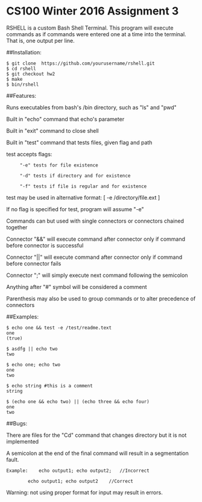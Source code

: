 # CS100 Winter 2016 Assignment 3

RSHELL is a custom Bash Shell Terminal. This program will execute commands
as if commands were entered one at a time into the terminal.
That is, one output per line.

##Installation:
```
$ git clone  https://github.com/yourusername/rshell.git
$ cd rshell
$ git checkout hw2
$ make
$ bin/rshell
```

##Features:
	
Runs executables from bash's /bin directory, such as "ls" and "pwd"

Built in "echo" command that echo's parameter

Built in "exit" command to close shell

Built in "test" command that tests files, given flag and path

test accepts flags:
```
	 "-e" tests for file existence

 	 "-d" tests if directory and for existence

	 "-f" tests if file is regular and for existence
```
test may be used in alternative format: [ -e /directory/file.ext ]

If no flag is specified for test, program will assume "-e"


Commands can but used with single connectors or connectors chained together

Connector "&&" will execute command after connector only if command before connector is successful

Connector "||" will execute command after connector only if command before connector fails

Connector ";" will simply execute next command following the semicolon

Anything after "#" symbol will be considered a comment

Parenthesis may also be used to group commands or to alter precedence of connectors


##Examples:
```
$ echo one && test -e /test/readme.text
one
(true)

$ asdfg || echo two
two

$ echo one; echo two
one
two

$ echo string #this is a comment
string

$ (echo one && echo two) || (echo three && echo four)
one
two
```

##Bugs:

There are files for the "Cd" command that changes directory but it is not implemented

A semicolon at the end of the final command will result in a segmentation fault.

	Example:	echo output1; echo output2;   //Incorrect

			echo output1; echo output2    //Correct

Warning: not using proper format for input may result in errors.

